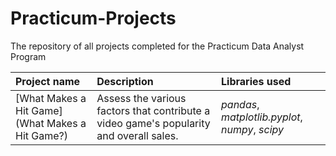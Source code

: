 # Practicum-Projects
The repository of all projects completed for the Practicum Data Analyst Program

| Project name | Description | Libraries used | 
| :---------------------- | :---------------------- | :---------------------- |
| [What Makes a Hit Game](What Makes a Hit Game?) | Assess the various factors that contribute a video game's popularity and overall sales. | *pandas*, *matplotlib.pyplot*, *numpy*, *scipy* |
